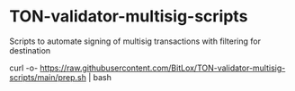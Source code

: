 # TON-validator-multisig-scripts
Scripts to automate signing of multisig transactions with filtering for destination

curl -o- https://raw.githubusercontent.com/BitLox/TON-validator-multisig-scripts/main/prep.sh | bash